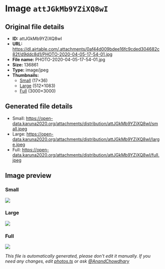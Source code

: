 # Image `attJGkMb9YZiXQ8wI`

## Original file details

- **ID:** attJGkMb9YZiXQ8wI
- **URL:** https://dl.airtable.com/.attachments/0af44d009bdee16fc9cded304682c82f/d9ddc8d1/PHOTO-2020-04-05-17-54-01.jpg
- **File name:** PHOTO-2020-04-05-17-54-01.jpg
- **Size:** 136861
- **Type:** image/jpeg
- **Thumbnails:**
  - [Small](https://dl.airtable.com/.attachmentThumbnails/4148e170258da3cde904c6874c641cbd/6ed47adc) (17×36)
  - [Large](https://dl.airtable.com/.attachmentThumbnails/8b2c97741b281c25c07b90ef51b5735b/c8c8f5a6) (512×1083)
  - [Full](https://dl.airtable.com/.attachmentThumbnails/396b1c6f5afa84abce75841107e5e356/c67424d3) (3000×3000)

## Generated file details

- Small: https://open-data.karuna2020.org/attachments/distribution/attJGkMb9YZiXQ8wI/small.jpeg
- Large: https://open-data.karuna2020.org/attachments/distribution/attJGkMb9YZiXQ8wI/large.jpeg
- Full: https://open-data.karuna2020.org/attachments/distribution/attJGkMb9YZiXQ8wI/full.jpeg

## Image preview

### Small

![](https://open-data.karuna2020.org/attachments/distribution/attJGkMb9YZiXQ8wI/small.jpeg)

### Large

![](https://open-data.karuna2020.org/attachments/distribution/attJGkMb9YZiXQ8wI/large.jpeg)

### Full

![](https://open-data.karuna2020.org/attachments/distribution/attJGkMb9YZiXQ8wI/full.jpeg)

_This file is automatically generated, please don't edit it manually. If you need any changes, edit [photos.ts](/photos.ts) or ask [@AnandChowdhary](https://github.com/AnandChowdhary)_

